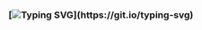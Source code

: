 ### [![Typing SVG](https://readme-typing-svg.demolab.com?font=Fira+Code&pause=1000&color=075CF35F&background=1177FF00&width=435&lines=Welcome+to+my+page!+I'm+Frontend+Developer.)](https://git.io/typing-svg)

<!--
**rsypchenko/rsypchenko** is a ✨ _special_ ✨ repository because its `README.md` (this file) appears on your GitHub profile.

Here are some ideas to get you started:

- 🔭 I’m currently working on ...
- 🌱 I’m currently learning ...
- 👯 I’m looking to collaborate on ...
- 🤔 I’m looking for help with ...
- 💬 Ask me about ...
- 📫 How to reach me: ...
- 😄 Pronouns: ...
- ⚡ Fun fact: ...
-->

